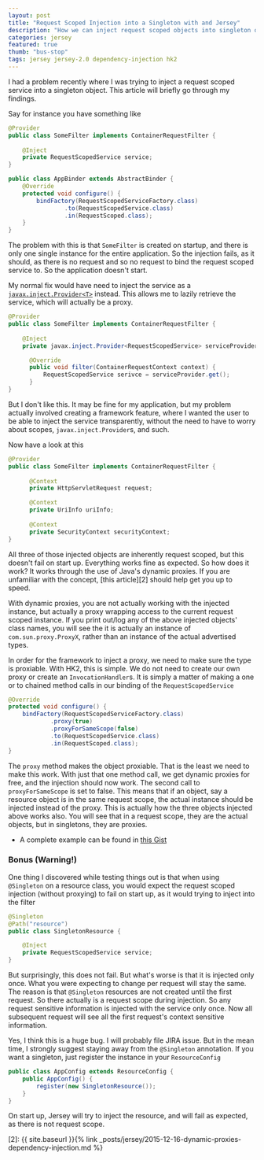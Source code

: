 ```yaml
---
layout: post
title: "Request Scoped Injection into a Singleton with and Jersey"
description: "How we can inject request scoped objects into singleton objects when using Jersey2 and its DI framework HK2"
categories: jersey
featured: true
thumb: "bus-stop"
tags: jersey jersey-2.0 dependency-injection hk2
---
```



I had a problem recently where I was trying to inject a request scoped service into a singleton object. This article will briefly go through my findings.

Say for instance you have something like

```java
@Provider
public class SomeFilter implements ContainerRequestFilter {
    
    @Inject
    private RequestScopedService service;
}

public class AppBinder extends AbstractBinder {
    @Override
    protected void configure() {
        bindFactory(RequestScopedServiceFactory.class)
                .to(RequestScopedService.class)
                .in(RequestScoped.class);
    }
}
```

The problem with this is that `SomeFilter` is created on startup, and there is only one single instance for the entire application. So the injection fails, as it should, as there is no request and so no request to bind the request scoped service to. So the application doesn't start.

My normal fix would have need to inject the service as a [`javax.inject.Provider<T>`][1] instead. This allows me to lazily retrieve the service, which will actually be a proxy.

```java
@Provider
public class SomeFilter implements ContainerRequestFilter {
    
    @Inject
    private javax.inject.Provider<RequestScopedService> serviceProvider;

      @Override
      public void filter(ContainerRequestContext context) {
          RequestScopedService serivce = serviceProvider.get();
      }
}
```

But I don't like this. It may be fine for my application, but my problem actually involved creating a framework feature, where I wanted the user to be able to inject the service transparently, without the need to have to worry about scopes, `javax.inject.Provider`s, and such. 

Now have a look at this

```java
@Provider
public class SomeFilter implements ContainerRequestFilter {
    
      @Context
      private HttpServletRequest request; 

      @Context
      private UriInfo uriInfo;
 
      @Context
      private SecurityContext securityContext;
}
```

All three of those injected objects are inherently request scoped, but this doesn't fail on start up. Everything works fine as expected. So how does it work? It works through the use of Java's dynamic proxies. If you are unfamiliar with the concept, [this article][2] should help get you up to speed.

With dynamic proxies, you are not actually working with the injected instance, but actually a proxy wrapping access to the current request scoped instance. If you print out/log any of the above injected objects' class names, you will see the it is actually an instance of `com.sun.proxy.ProxyX`, rather than an instance  of the actual advertised types. 

In order for the framework to inject a proxy, we need to make sure the type is proxiable. With HK2, this is simple. We do not need to create our own proxy or create an `InvocationHandler`s. It is simply a matter of making a one or to chained method calls in our binding of the `RequestScopedService`

```java
@Override
protected void configure() {
    bindFactory(RequestScopedServiceFactory.class)
            .proxy(true)
            .proxyForSameScope(false)
            .to(RequestScopedService.class)
            .in(RequestScoped.class);
}
```

The `proxy` method makes the object proxiable. That is the least we need to make this work. With just that one method call, we get dynamic proxies for free, and the injection should now work. The second call to `proxyForSameScope` is set to false. This means that if an object, say a resource object is in the same request scope, the actual instance should be injected instead of the proxy. This is actually how the three objects injected above works also. You will see that in a request scope, they are the actual objects, but in singletons, they are proxies.

* A complete example can be found in [this Gist][3]

### Bonus (Warning!)

One thing I discovered while testing things out is that when using `@Singleton` on a resource class, you would expect the request scoped injection (without proxying) to fail on start up, as it would trying to inject into the filter

```java
@Singleton
@Path("resource")
public class SingletonResource {

    @Inject
    private RequestScopedService service;
}
```
 
But surprisingly, this does not fail. But what's worse is that it is injected only once. What you were expecting to change per request will stay the same. The reason is that `@Singleton` resources are not created until the first request. So there actually is a request scope during injection. So any request sensitive information is injected with the service only once. Now all subsequent request will see all the first request's context sensitive information.

Yes, I think this is a huge bug. I will probably file JIRA issue. But in the mean time, I strongly suggest staying away from the `@Singleton` annotation. If you want a singleton, just register the instance in your `ResourceConfig`

```java
public class AppConfig extends ResourceConfig {
    public AppConfig() {
        register(new SingletonResource());
    }
}
```

On start up, Jersey will try to inject the resource, and will fail as expected, as there is not request scope. 

[1]: https://docs.oracle.com/javaee/7/api/javax/inject/Provider.html

[2]: {{ site.baseurl }}{% link _posts/jersey/2015-12-16-dynamic-proxies-dependency-injection.md %}

[3]: https://gist.github.com/psamsotha/fd77d9bf9f5362453ac0f8bad9fdd751